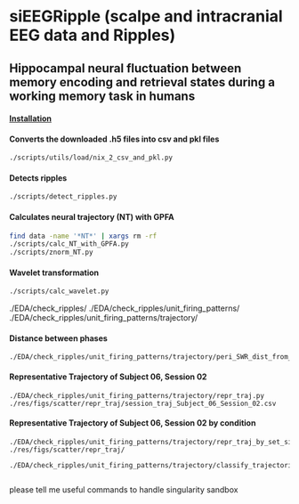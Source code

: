 # siEEGRipple (scalpe and intracranial EEG data and Ripples)
## Hippocampal neural fluctuation between memory encoding and retrieval states during a working memory task in humans

#### [Installation](./docs/installation.md)

#### Converts the downloaded .h5 files into csv and pkl files
```bash
./scripts/utils/load/nix_2_csv_and_pkl.py
```

#### Detects ripples
```bash
./scripts/detect_ripples.py
```

#### Calculates neural trajectory (NT) with GPFA
```bash
find data -name '*NT*' | xargs rm -rf
./scripts/calc_NT_with_GPFA.py
./scripts/znorm_NT.py
```

#### Wavelet transformation

``` bash
./scripts/calc_wavelet.py
```









./EDA/check_ripples/
./EDA/check_ripples/unit_firing_patterns/
./EDA/check_ripples/unit_firing_patterns/trajectory/


#### Distance between phases
```
./EDA/check_ripples/unit_firing_patterns/trajectory/peri_SWR_dist_from_P_dev.py
```

#### Representative Trajectory of Subject 06, Session 02
```
./EDA/check_ripples/unit_firing_patterns/trajectory/repr_traj.py
./res/figs/scatter/repr_traj/session_traj_Subject_06_Session_02.csv
```

#### Representative Trajectory of Subject 06, Session 02 by condition
```
./EDA/check_ripples/unit_firing_patterns/trajectory/repr_traj_by_set_size_and_task_type.py 
./res/figs/scatter/repr_traj/

./EDA/check_ripples/unit_firing_patterns/trajectory/classify_trajectories.py 


```


please tell me useful commands to handle singularity sandbox


